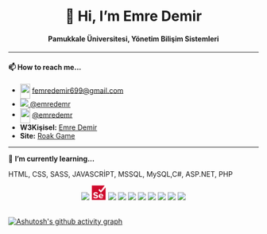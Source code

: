 
<h1 align="center">👋 Hi, I’m Emre Demir</h1>
<h4 align="center">Pamukkale Üniversitesi, Yönetim Bilişim Sistemleri</h4>



<hr />
<h4 align="left">📫 How to reach me...</h4>
  <ul>
   <li>
      <img align="center" src="https://cdn.jsdelivr.net/npm/simple-icons@3.0.1/icons/gmail.svg" height="30" width="20"> <a href="https://mail.google.com/mail/u/0/?fs=1&to=femredemir699@gmail.com&su=Merhaba%20Emre&body=&bcc=femredemir699@gmail.com&tf=cm" target="_blank"> femredemir699@gmail.com</a> 
   </li>
   <li>
      <img src="https://cdn.jsdelivr.net/gh/devicons/devicon/icons/linkedin/linkedin-original.svg"  height="20"/><a href="https://www.linkedin.com/in/emredemr/" target="_blank"> @emredemr</a> 
   </li>
   <li>
      <img align="center" src="https://cdn.jsdelivr.net/npm/simple-icons@3.0.1/icons/instagram.svg" height="30" width="20"> <a href="https://www.instagram.com/emredemr_/" target="_blank"> @emredemr</a> 
   </li>
  <li>
      <strong>W3Kişisel:</strong> <a href="https://emredemir.w3spaces.com/" target="_blank"> Emre Demir</a> 
   </li>
  <li>
    <strong>Site:</strong> <a href="https://roakgame.com/" target="_blank"> Roak Game</a> 
   </li>
  </ul>
  <hr/>
  
🌱  <strong >I’m currently learning...</strong>
<p>HTML, CSS, SASS, JAVASCRİPT, MSSQL, MySQL,C#, ASP.NET, PHP</p>
<div align="center">
  <img src="https://cdn.jsdelivr.net/gh/devicons/devicon/icons/csharp/csharp-original.svg" height="30"/>
  <img src="https://raw.githubusercontent.com/devicons/devicon/1119b9f84c0290e0f0b38982099a2bd027a48bf1/icons/selenium/selenium-original.svg" height="30"/>
  <img src="https://cdn.jsdelivr.net/gh/devicons/devicon/icons/html5/html5-original.svg" height="30"/>
  <img src="https://cdn.jsdelivr.net/gh/devicons/devicon/icons/css3/css3-original.svg" height="30"/>
  <img src="https://cdn.jsdelivr.net/gh/devicons/devicon/icons/sass/sass-original.svg" height="30"/>
  <img src="https://cdn.jsdelivr.net/gh/devicons/devicon/icons/javascript/javascript-original.svg" height="30"/>
  <img src="https://cdn.jsdelivr.net/gh/devicons/devicon/icons/mysql/mysql-original-wordmark.svg" height="30"/>
  <img src="https://cdn.jsdelivr.net/gh/devicons/devicon/icons/microsoftsqlserver/microsoftsqlserver-plain.svg" height="30"/>
  <img src="https://cdn.jsdelivr.net/gh/devicons/devicon/icons/visualstudio/visualstudio-plain.svg" height="30"/>
  <img src="https://cdn.jsdelivr.net/gh/devicons/devicon/icons/php/php-original.svg" height="30"/>
  
</div>
<br>

[![Ashutosh's github activity graph](https://activity-graph.herokuapp.com/graph?username=emredemrx&bg_color=1c1c1c&color=b0b0b0&line=3459a2&point=c7c7c7&area=true&hide_border=true)](https://github.com/emredemrx)
<!---
emredemrx/emredemrx is a ✨ special ✨ repository because its `README.md` (this file) appears on your GitHub profile.
You can click the Preview link to take a look at your changes.
--->
